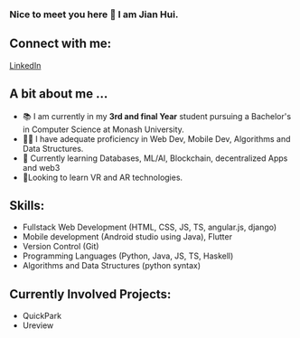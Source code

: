 ### Nice to meet you here 👋 I am Jian Hui.

<h2>Connect with me:</h2>

[LinkedIn](https://www.linkedin.com/in/lee-jian-hui-1708281ba/)
<!-- [LinkedIn<img align="left" alt="codeSTACKr | LinkedIn" width="20px" src="https://cdn.jsdelivr.net/npm/simple-icons@v3/icons/linkedin.svg" />]([linkedin]) -->
<!-- [<img align="left" alt="codeSTACKr | LinkedIn" width="20px" src="https://cdn.jsdelivr.net/npm/simple-icons@v3/icons/linkedin.svg" />]([linkedin])
 -->
<!-- **lee-jian-hui/lee-jian-hui** is a ✨ _special_ ✨ repository because its `README.md` (this file) appears on your GitHub profile.

Here are some ideas to get you started:

- 🔭 I’m currently working on ...
- 🌱 I’m currently learning ...
- 👯 I’m looking to collaborate on QuickPark, a brainchild born out of a hackathon idea.
- 🤔 I’m looking for help with web dev and mobile dev
- 💬 Ask me about ...
- 📫 How to reach me: ...
- 😄 Pronouns: ...
- ⚡ Fun fact: ...
 -->
 
<h2>A bit about me ...</h2>

- 📚 I am currently in my <strong>3rd and final Year</strong> student pursuing a  Bachelor's in Computer Science at Monash University.
- 👨‍💻 I have adequate proficiency in Web Dev, Mobile Dev, Algorithms and Data Structures.
- 🌱 Currently learning Databases, ML/AI, Blockchain, decentralized Apps and web3
- 🌱Looking to learn VR and AR technologies.

<h2>Skills:</h2>
<ul>
 <li>Fullstack Web Development (HTML, CSS, JS, TS, angular.js, django)</li>
 <li>Mobile development (Android studio using Java), Flutter</li>
 <li>Version Control (Git)</li>
 <li>Programming Languages (Python, Java, JS, TS, Haskell)</li>
 <li>Algorithms and Data Structures (python syntax)</li>
</ul>

<h2>Currently Involved Projects:</h2>
<ul>
 <li>QuickPark</li>
 <li>Ureview</li>
</ul>

[linkedin]: https://www.linkedin.com/in/lee-jian-hui-1708281ba/




